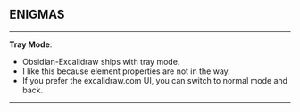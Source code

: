 

## ENIGMAS
-----

**Tray Mode**:

- Obsidian-Excalidraw ships with tray mode.
- I like this because element properties are not in the way.
- If you prefer the excalidraw.com UI, you can switch to normal mode and back.

------